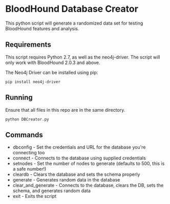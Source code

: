# BloodHound Database Creator
This python script will generate a randomized data set for testing BloodHound features and analysis. 

## Requirements
This script requires Python 2.7, as well as the neo4j-driver. The script will only work with BloodHound 2.0.3 and above.

The Neo4j Driver can be installed using pip:

```
pip install neo4j-driver
```

## Running
Ensure that all files in this repo are in the same directory.

```
python DBCreator.py
```

## Commands
* dbconfig - Set the credentials and URL for the database you're connecting too
* connect - Connects to the database using supplied credentials
* setnodes - Set the number of nodes to generate (defaults to 500, this is a safe number!)
* cleardb - Clears the database and sets the schema properly
* generate - Generates random data in the database
* clear_and_generate - Connects to the database, clears the DB, sets the schema, and generates random data
* exit - Exits the script
